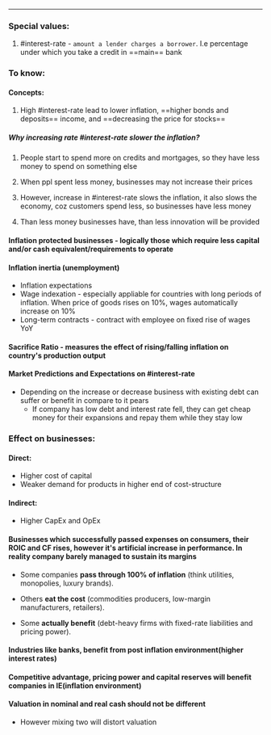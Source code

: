 ***
### Special values:
1. #interest-rate - `amount a lender charges a borrower`. I.e percentage under which you take a credit in ==main== bank

### To know:

#### Concepts:

1. High #interest-rate lead to lower inflation, ==higher bonds and deposits== income, and ==decreasing the price for stocks== 

##### Why increasing rate #interest-rate slower the inflation? 
1. People start to spend more on credits and mortgages, so they have less money to spend on something else 
2. When ppl spent less money, businesses may not increase their prices

3. However,  increase in #interest-rate slows the inflation, it also slows the economy, coz customers spend less, so businesses have less money 
4. Than less money businesses have, than less innovation will be provided 

#### Inflation protected businesses - logically those which require less capital and/or cash equivalent/requirements to operate 

#### Inflation inertia (unemployment)
- Inflation expectations
- Wage indexation - especially appliable for countries with long periods of inflation. When price of goods rises on 10%, wages automatically increase on 10% 
- Long-term contracts - contract with employee on fixed rise of wages YoY

#### Sacrifice Ratio - measures the effect of rising/falling inflation on country's production output  

#### Market Predictions and Expectations on #interest-rate 
- Depending on the increase or decrease business with existing debt can suffer or benefit in compare to it pears
	- If company has low debt and interest rate fell, they can get cheap money for their expansions and repay them while they stay low 

### Effect on businesses:

#### Direct:
- Higher cost of capital 
- Weaker demand for products in higher end of cost-structure 

#### Indirect: 
- Higher CapEx and OpEx 

#### Businesses which successfully passed expenses on consumers, their ROIC and CF rises, however it's artificial increase in performance. In reality company barely managed to sustain its margins 
- Some companies **pass through 100% of inflation** (think utilities, monopolies, luxury brands).
    
- Others **eat the cost** (commodities producers, low-margin manufacturers, retailers).
    
- Some **actually benefit** (debt-heavy firms with fixed-rate liabilities and pricing power).

#### Industries like banks, benefit from post inflation environment(higher interest rates)

#### Competitive advantage, pricing power and capital reserves will benefit companies in IE(inflation environment)

#### Valuation in nominal and real cash should not be different
- However mixing two will distort valuation 